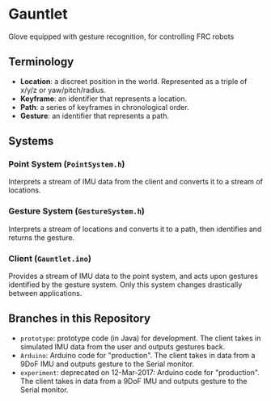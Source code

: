 # Gauntlet
Glove equipped with gesture recognition, for controlling FRC robots

## Terminology
- **Location**: a discreet position in the world. Represented as a triple of x/y/z or yaw/pitch/radius.
- **Keyframe**: an identifier that represents a location.
- **Path**: a series of keyframes in chronological order.
- **Gesture**: an identifier that represents a path.

## Systems
### Point System (`PointSystem.h`)
Interprets a stream of IMU data from the client and converts it to a stream of locations.

### Gesture System (`GestureSystem.h`)
Interprets a stream of locations and converts it to a path, then identifies and returns the gesture.

### Client (`Gauntlet.ino`)
Provides a stream of IMU data to the point system, and acts upon gestures identified by the gesture system. Only this system changes drastically between applications.

## Branches in this Repository
- `prototype`: prototype code (in Java) for development. The client takes in simulated IMU data from the user and outputs gestures back.
- `Arduino`: Arduino code for "production". The client takes in data from a 9DoF IMU and outputs gesture to the Serial monitor.
- `experiment`: deprecated on 12-Mar-2017: Arduino code for "production". The client takes in data from a 9DoF IMU and outputs gesture to the Serial monitor.
